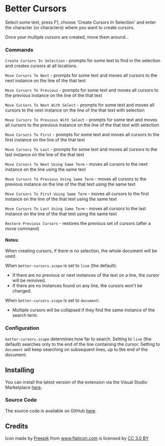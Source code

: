 # Better Cursors

Select some text, press F1, choose 'Create Cursors In Selection' and enter the character (or characters) where you want to create cursors.

Once your multiple cursors are created, move them around...

### Commands

`Create Cursors In Selection` - prompts for some text to find in the selection and creates cursors at all locations.

`Move Cursors To Next` - prompts for some text and moves all cursors to the next instance on the line of the that text

`Move Cursors To Previous` - prompts for some text and moves all cursors to the previous instance on the line of the that text

`Move Cursors To Next With Select` - prompts for some text and moves all cursors to the next instance on the line of the that text with selection

`Move Cursors To Previous With Select` - prompts for some text and moves all cursors to the previous instance on the line of the that text with selection

`Move Cursors To First` - prompts for some text and moves all cursors to the first instance on the line of the that text

`Move Cursors To Last` - prompts for some text and moves all cursors to the last instance on the line of the that text

`Move Cursors To Next Using Same Term` - moves all cursors to the next instance on the line using the same text

`Move Cursors To Previous Using Same Term` - moves all cursors to the previous instance on the line of the that text using the same text

`Move Cursors To First Using Same Term` - moves all cursors to the first instance on the line of the that text using the same text

`Move Cursors To Last Using Same Term` - moves all cursors to the last instance on the line of the that text using the same text

`Restore Previous Cursors` - restores the previous set of cursors (after a move command)

#### Notes:

When creating cursors, if there is no selection, the whole document will be used.

When `better-cursors.scope` is set to `line` (the default):
- If there are no previous or next instances of the text on a line, the cursor will be removed.
- If there are no instances found on any line, the cursors won't be changed.

When `better-cursors.scope` is set to `document`:
- Multiple cursors will be collapsed if they find the same instance of the search term.

### Configuration

`better-cursors.scope` determines how far to search. Setting to `line` (the default) searches only to the end of the line containing the cursor. Setting to `document` will keep searching on subsequent lines, up to the end of the document.


## Installing

You can install the latest version of the extension via the Visual Studio Marketplace [here](https://marketplace.visualstudio.com/items?itemName=Gruntfuggly.better-cursors).

### Source Code

The source code is available on GitHub [here](https://github.com/Gruntfuggly/better-cursors).

## Credits

Icon made by <a href="http://www.freepik.com" title="Freepik">Freepik</a> from <a href="https://www.flaticon.com/" title="Flaticon">www.flaticon.com</a> is licensed by <a href="http://creativecommons.org/licenses/by/3.0/" title="Creative Commons BY 3.0" target="_blank">CC 3.0 BY</a>